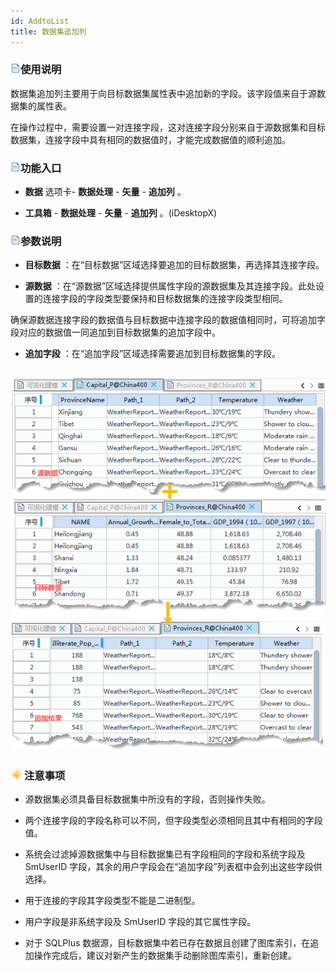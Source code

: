 ```yaml
---
id: AddtoList
title: 数据集追加列  
---  
```

### ![](../../img/read.gif)使用说明



数据集追加列主要用于向目标数据集属性表中追加新的字段。该字段值来自于源数据集的属性表。



在操作过程中，需要设置一对连接字段，这对连接字段分别来自于源数据集和目标数据集，连接字段中具有相同的数据值时，才能完成数据值的顺利追加。



### ![](../../img/read.gif)功能入口



* **数据** 选项卡- **数据处理** - **矢量** - **追加列** 。

* **工具箱** - **数据处理** - **矢量** - **追加列** 。(iDesktopX)





### ![](../../img/read.gif)参数说明



* **目标数据** ：在“目标数据”区域选择要追加的目标数据集，再选择其连接字段。

* **源数据** ：在“源数据”区域选择提供属性字段的源数据集及其连接字段。此处设置的连接字段的字段类型要保持和目标数据集的连接字段类型相同。



确保源数据连接字段的数据值与目标数据中连接字段的数据值相同时，可将追加字段对应的数据值一同追加到目标数据集的追加字段中。



* **追加字段** ：在“追加字段”区域选择需要追加到目标数据集的字段。

![](img/AddtoList.png)  
---  




### ![](../../img/note.png)注意事项



* 源数据集必须具备目标数据集中所没有的字段，否则操作失败。

* 两个连接字段的字段名称可以不同，但字段类型必须相同且其中有相同的字段值。

* 系统会过滤掉源数据集中与目标数据集已有字段相同的字段和系统字段及 SmUserID
字段，其余的用户字段会在“追加字段”列表框中会列出这些字段供选择。

* 用于连接的字段其字段类型不能是二进制型。

* 用户字段是非系统字段及 SmUserID 字段的其它属性字段。

* 对于 SQLPlus 数据源，目标数据集中若已存在数据且创建了图库索引，在追加操作完成后，建议对新产生的数据集手动删除图库索引，重新创建。

